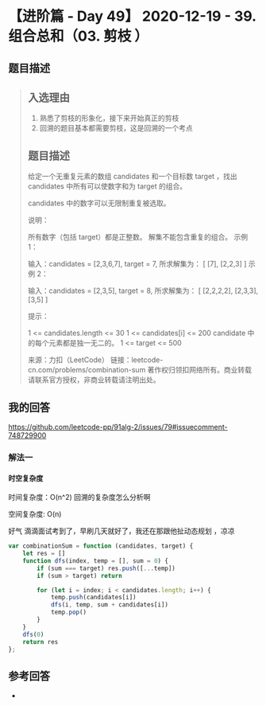# 【进阶篇 - Day 49】 2020-12-19 - 39. 组合总和（03. 剪枝 ）

## 题目描述

> ## 入选理由
>
> 1. 熟悉了剪枝的形象化，接下来开始真正的剪枝
> 2. 回溯的题目基本都需要剪枝，这是回溯的一个考点
>
> ## 题目描述
>
> 给定一个无重复元素的数组 candidates 和一个目标数 target ，找出 candidates 中所有可以使数字和为 target 的组合。
>
> candidates 中的数字可以无限制重复被选取。
>
> 说明：
>
> 所有数字（包括 target）都是正整数。
> 解集不能包含重复的组合。
> 示例 1：
>
> 输入：candidates = [2,3,6,7], target = 7,
> 所求解集为：
> [
> [7],
> [2,2,3]
> ]
> 示例 2：
>
> 输入：candidates = [2,3,5], target = 8,
> 所求解集为：
> [
> [2,2,2,2],
> [2,3,3],
> [3,5]
> ]
>
> 提示：
>
> 1 <= candidates.length <= 30
> 1 <= candidates[i] <= 200
> candidate 中的每个元素都是独一无二的。
> 1 <= target <= 500
>
> 来源：力扣（LeetCode）
> 链接：leetcode-cn.com/problems/combination-sum
> 著作权归领扣网络所有。商业转载请联系官方授权，非商业转载请注明出处。

## 我的回答

https://github.com/leetcode-pp/91alg-2/issues/79#issuecomment-748729900

### 解法一

#### 时空复杂度

时间复杂度：O(n^2) 回溯的复杂度怎么分析啊

空间复杂度: O(n)

好气 滴滴面试考到了，早刷几天就好了，我还在那跟他扯动态规划 ，凉凉

```JavaScript
var combinationSum = function (candidates, target) {
    let res = []
    function dfs(index, temp = [], sum = 0) {
        if (sum === target) res.push([...temp])
        if (sum > target) return

        for (let i = index; i < candidates.length; i++) {
            temp.push(candidates[i])
            dfs(i, temp, sum + candidates[i])
            temp.pop()
        }
    }
    dfs(0)
    return res
};
```

## 参考回答

-
